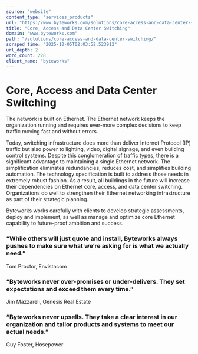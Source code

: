 ```yaml
---
source: "website"
content_type: "services_products"
url: "https://www.byteworks.com/solutions/core-access-and-data-center-switching/"
title: "Core, Access and Data Center Switching"
domain: "www.byteworks.com"
path: "/solutions/core-access-and-data-center-switching/"
scraped_time: "2025-10-05T02:03:52.523912"
url_depth: 2
word_count: 228
client_name: "byteworks"
---
```


# Core, Access and Data Center Switching

The network is built on Ethernet. The Ethernet network keeps the organization running and requires ever-more complex decisions to keep traffic moving fast and without errors.

Today, switching infrastructure does more than deliver Internet Protocol (IP) traffic but also power to lighting, video, digital signage, and even building control systems. Despite this conglomeration of traffic types, there is a significant advantage to maintaining a single Ethernet network. The simplification eliminates redundancies, reduces cost, and simplifies building automation. The technology specification is built to address those needs in extremely robust fashion. As a result, all buildings in the future will increase their dependencies on Ethernet core, access, and data center switching. Organizations do well to strengthen their Ethernet networking infrastructure as part of their strategic planning.

Byteworks works carefully with clients to develop strategic assessments, deploy and implement, as well as manage and optimize core Ethernet capability to future-proof ambition and success.

### “While others will just quote and install, Byteworks always pushes to make sure what we’re asking for is what we actually need.”

Tom Proctor, Envistacom

### “Byteworks never over-promises or under-delivers. They set expectations and exceed them every time.”

Jim Mazzareli, Genesis Real Estate

### “Byteworks never upsells. They take a clear interest in our organization and tailor products and systems to meet our actual needs.”

Guy Foster, Hosepower